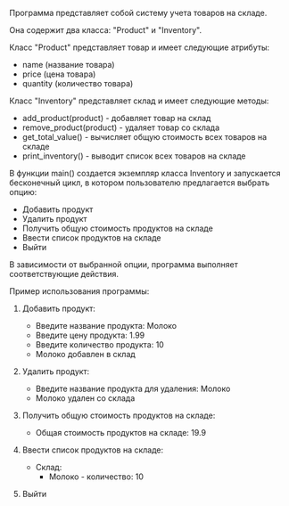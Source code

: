 Программа представляет собой систему учета товаров на складе. 

Она содержит два класса: "Product" и "Inventory".

Класс "Product" представляет товар и имеет следующие атрибуты:
- name (название товара)
- price (цена товара)
- quantity (количество товара)

Класс "Inventory" представляет склад и имеет следующие методы:
- add_product(product) - добавляет товар на склад
- remove_product(product) - удаляет товар со склада
- get_total_value() - вычисляет общую стоимость всех товаров на складе
- print_inventory() - выводит список всех товаров на складе

В функции main() создается экземпляр класса Inventory и запускается бесконечный цикл, в котором пользователю предлагается выбрать опцию:
- Добавить продукт
- Удалить продукт
- Получить общую стоимость продуктов на складе
- Ввести список продуктов на складе
- Выйти

В зависимости от выбранной опции, программа выполняет соответствующие действия.

Пример использования программы:
1. Добавить продукт:
   - Введите название продукта: Молоко
   - Введите цену продукта: 1.99
   - Введите количество продукта: 10
   - Молоко добавлен в склад

2. Удалить продукт:
   - Введите название продукта для удаления: Молоко
   - Молоко удален со склада

3. Получить общую стоимость продуктов на складе:
   - Общая стоимость продуктов на складе: 19.9

4. Ввести список продуктов на складе:
   - Склад:
     - Молоко - количество: 10

5. Выйти
